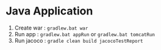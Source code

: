 # **Java Application**

1. Create war : `gradlew.bat war`
2. Run app : `gradlew.bat appRun` or `gradlew.bat tomcatRun`
3. Run jacoco : `gradle clean build jacocoTestReport`